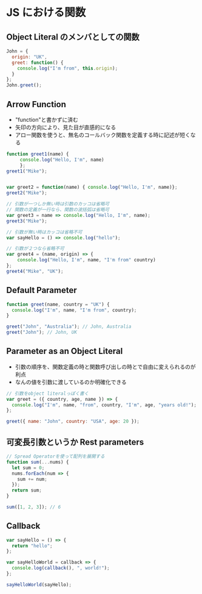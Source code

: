 # JS における関数

## Object Literal のメンバとしての関数

```js
John = {
  origin: "UK",
  greet: function() {
    console.log("I'm from", this.origin);
  }
};
John.greet();
```

## Arrow Function

- "function"と書かずに済む
- 矢印の方向により、見た目が直感的になる
- アロー関数を使うと、無名のコールバック関数を定義する時に記述が短くなる

```js
function greet1(name) {
     console.log("Hello, I'm", name)
     };
greet1("Mike");


var greet2 = function(name) { console.log("Hello, I'm", name)};
greet2("Mike");

// 引数が一つしか無い時は引数のカッコは省略可
// 関数の定義が一行なら、関数の波括弧は省略可
var greet3 = name => console.log("Hello, I'm", name);
greet3("Mike");

// 引数が無い時はカッコは省略不可
var sayHello = () => console.log("hello");

// 引数が２つなら省略不可
var greet4 = (name, origin) => {
    console.log("Hello, I'm", name, "I'm from" country)
};
greet4("Mike", "UK");

```

## Default Parameter

```js
function greet(name, country = "UK") {
  console.log("I'm", name, "I'm from", country);
}

greet("John", "Australia"); // John, Australia
greet("John"); // John, UK
```

## Parameter as an Object Literal

- 引数の順序を、関数定義の時と関数呼び出しの時とで自由に変えられるのが利点
- なんの値を引数に渡しているのか明確化できる

```js
// 引数をobject literalっぽく書く
var greet = ({ country, age, name }) => {
  console.log("I'm", name, "from", country, "I'm", age, "years old!");
};

greet({ name: "John", country: "USA", age: 20 });
```

## 可変長引数というか Rest parameters

```js
// Spread Operatorを使って配列を展開する
function sum(...nums) {
  let sum = 0;
  nums.forEach(num => {
    sum += num;
  });
  return sum;
}

sum([1, 2, 3]); // 6
```

## Callback

```js
var sayHello = () => {
  return "hello";
};

var sayHelloWorld = callback => {
  console.log(callback(), ", world!");
};

sayHelloWorld(sayHello);
```
